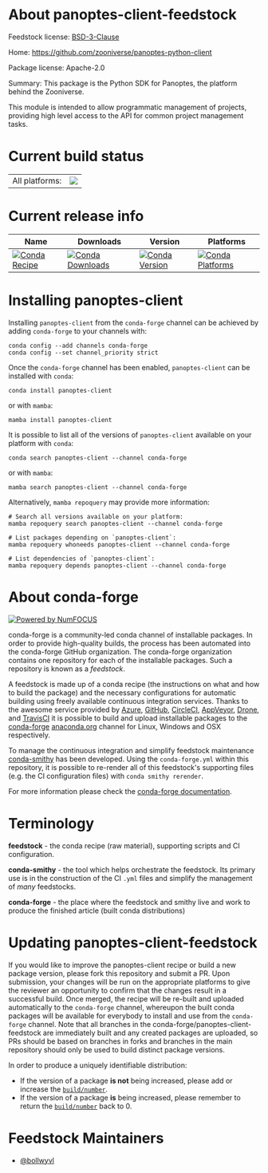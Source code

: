 About panoptes-client-feedstock
===============================

Feedstock license: [BSD-3-Clause](https://github.com/conda-forge/panoptes-client-feedstock/blob/main/LICENSE.txt)

Home: https://github.com/zooniverse/panoptes-python-client

Package license: Apache-2.0

Summary: This package is the Python SDK for Panoptes, the platform behind the Zooniverse.

This module is intended to allow programmatic management of projects,
providing high level access to the API for common project management tasks.

Current build status
====================


<table><tr><td>All platforms:</td>
    <td>
      <a href="https://dev.azure.com/conda-forge/feedstock-builds/_build/latest?definitionId=17490&branchName=main">
        <img src="https://dev.azure.com/conda-forge/feedstock-builds/_apis/build/status/panoptes-client-feedstock?branchName=main">
      </a>
    </td>
  </tr>
</table>

Current release info
====================

| Name | Downloads | Version | Platforms |
| --- | --- | --- | --- |
| [![Conda Recipe](https://img.shields.io/badge/recipe-panoptes--client-green.svg)](https://anaconda.org/conda-forge/panoptes-client) | [![Conda Downloads](https://img.shields.io/conda/dn/conda-forge/panoptes-client.svg)](https://anaconda.org/conda-forge/panoptes-client) | [![Conda Version](https://img.shields.io/conda/vn/conda-forge/panoptes-client.svg)](https://anaconda.org/conda-forge/panoptes-client) | [![Conda Platforms](https://img.shields.io/conda/pn/conda-forge/panoptes-client.svg)](https://anaconda.org/conda-forge/panoptes-client) |

Installing panoptes-client
==========================

Installing `panoptes-client` from the `conda-forge` channel can be achieved by adding `conda-forge` to your channels with:

```
conda config --add channels conda-forge
conda config --set channel_priority strict
```

Once the `conda-forge` channel has been enabled, `panoptes-client` can be installed with `conda`:

```
conda install panoptes-client
```

or with `mamba`:

```
mamba install panoptes-client
```

It is possible to list all of the versions of `panoptes-client` available on your platform with `conda`:

```
conda search panoptes-client --channel conda-forge
```

or with `mamba`:

```
mamba search panoptes-client --channel conda-forge
```

Alternatively, `mamba repoquery` may provide more information:

```
# Search all versions available on your platform:
mamba repoquery search panoptes-client --channel conda-forge

# List packages depending on `panoptes-client`:
mamba repoquery whoneeds panoptes-client --channel conda-forge

# List dependencies of `panoptes-client`:
mamba repoquery depends panoptes-client --channel conda-forge
```


About conda-forge
=================

[![Powered by
NumFOCUS](https://img.shields.io/badge/powered%20by-NumFOCUS-orange.svg?style=flat&colorA=E1523D&colorB=007D8A)](https://numfocus.org)

conda-forge is a community-led conda channel of installable packages.
In order to provide high-quality builds, the process has been automated into the
conda-forge GitHub organization. The conda-forge organization contains one repository
for each of the installable packages. Such a repository is known as a *feedstock*.

A feedstock is made up of a conda recipe (the instructions on what and how to build
the package) and the necessary configurations for automatic building using freely
available continuous integration services. Thanks to the awesome service provided by
[Azure](https://azure.microsoft.com/en-us/services/devops/), [GitHub](https://github.com/),
[CircleCI](https://circleci.com/), [AppVeyor](https://www.appveyor.com/),
[Drone](https://cloud.drone.io/welcome), and [TravisCI](https://travis-ci.com/)
it is possible to build and upload installable packages to the
[conda-forge](https://anaconda.org/conda-forge) [anaconda.org](https://anaconda.org/)
channel for Linux, Windows and OSX respectively.

To manage the continuous integration and simplify feedstock maintenance
[conda-smithy](https://github.com/conda-forge/conda-smithy) has been developed.
Using the ``conda-forge.yml`` within this repository, it is possible to re-render all of
this feedstock's supporting files (e.g. the CI configuration files) with ``conda smithy rerender``.

For more information please check the [conda-forge documentation](https://conda-forge.org/docs/).

Terminology
===========

**feedstock** - the conda recipe (raw material), supporting scripts and CI configuration.

**conda-smithy** - the tool which helps orchestrate the feedstock.
                   Its primary use is in the construction of the CI ``.yml`` files
                   and simplify the management of *many* feedstocks.

**conda-forge** - the place where the feedstock and smithy live and work to
                  produce the finished article (built conda distributions)


Updating panoptes-client-feedstock
==================================

If you would like to improve the panoptes-client recipe or build a new
package version, please fork this repository and submit a PR. Upon submission,
your changes will be run on the appropriate platforms to give the reviewer an
opportunity to confirm that the changes result in a successful build. Once
merged, the recipe will be re-built and uploaded automatically to the
`conda-forge` channel, whereupon the built conda packages will be available for
everybody to install and use from the `conda-forge` channel.
Note that all branches in the conda-forge/panoptes-client-feedstock are
immediately built and any created packages are uploaded, so PRs should be based
on branches in forks and branches in the main repository should only be used to
build distinct package versions.

In order to produce a uniquely identifiable distribution:
 * If the version of a package **is not** being increased, please add or increase
   the [``build/number``](https://docs.conda.io/projects/conda-build/en/latest/resources/define-metadata.html#build-number-and-string).
 * If the version of a package **is** being increased, please remember to return
   the [``build/number``](https://docs.conda.io/projects/conda-build/en/latest/resources/define-metadata.html#build-number-and-string)
   back to 0.

Feedstock Maintainers
=====================

* [@bollwyvl](https://github.com/bollwyvl/)


<!-- dummy commit to enable rerendering -->

